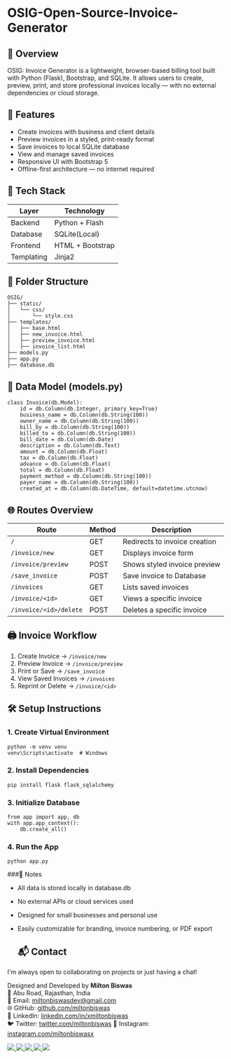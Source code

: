 # OSIG-Open-Source-Invoice-Generator
## 📌 Overview
OSIG: Invoice Generator is a lightweight, browser-based billing tool built with Python (Flask), Bootstrap, and SQLite. It allows users to create, preview, print, and store professional invoices locally — with no external dependencies or cloud storage.

## 🚀 Features
  * Create invoices with business and client details
  * Preview invoices in a styled, print-ready format
  * Save invoices to local SQLite database
  * View and manage saved invoices
  * Responsive UI with Bootstrap 5
  * Offline-first architecture — no internet required

## 🧱 Tech Stack
| Layer | Technology |
|----------------|----------------|
| Backend | Python + Flash |
| Database | SQLite(Local) |
| Frontend | HTML + Bootstrap |
| Templating | Jinja2 |

## 📁 Folder Structure
```
OSIG/
├── static/
│   └── css/
│       └── style.css
├── templates/
│   ├── base.html
│   ├── new_invoice.html
│   ├── preview_invoice.html
│   ├── invoice_list.html
├── models.py
├── app.py
├── database.db

```

## 🧩 Data Model (models.py)
```
class Invoice(db.Model):
    id = db.Column(db.Integer, primary_key=True)
    business_name = db.Column(db.String(100))
    owner_name = db.Column(db.String(100))
    bill_by = db.Column(db.String(100))
    billed_to = db.Column(db.String(100))
    bill_date = db.Column(db.Date)
    description = db.Column(db.Text)
    amount = db.Column(db.Float)
    tax = db.Column(db.Float)
    advance = db.Column(db.Float)
    total = db.Column(db.Float)
    payment_method = db.Column(db.String(100))
    payer_name = db.Column(db.String(100))
    created_at = db.Column(db.DateTime, default=datetime.utcnow)
```

## 🌐 Routes Overview
| Route | Method | Description |
|-----|-----|-----|
| `/` | GET | Redirects to invoice creation |
| `/invoice/new` |	GET	| Displays invoice form |
| `/invoice/preview` |	POST	| Shows styled invoice preview |
| `/save_invoice` | POST | Save invoice to Database |
| `/invoices` | GET | Lists saved invoices |
| `/invoice/<id>` | GET | Views a specific invoice |
| `/invoice/<id>/delete` | POST | Deletes a specific invoice |

## 🖨️ Invoice Workflow
1. Create Invoice → `/invoice/new`
2. Preview Invoice → `/invoice/preview`
3. Print or Save → `/save_invoice`
4. View Saved Invoices → `/invoices`
5. Reprint or Delete → `/invoice/<id>`

## 🛠️ Setup Instructions
### 1. Create Virtual Environment
```
python -m venv venv
venv\Scripts\activate  # Windows
```
### 2. Install Dependencies
```
pip install flask flask_sqlalchemy
```
### 3. Initialize Database
```
from app import app, db
with app.app_context():
    db.create_all()
```
### 4. Run the App
```
python app.py
```

###📌 Notes
* All data is stored locally in database.db
* No external APIs or cloud services used
* Designed for small businesses and personal use
* Easily customizable for branding, invoice numbering, or PDF export

  ## 📬 Contact
I'm always open to collaborating on projects or just having a chat!  

Designed and Developed by **Milton Biswas**  
📍 Abu Road, Rajasthan, India  
📧 Email: miltonbiswasdev@gmail.com  
🌐 GitHub: [github.com/miltonbiswas](https://github.com/miltonbiswas)  
💼 LinkedIn: [linkedin.com/in/xmiltonbiswas](https://linkedin.com/in/xmiltonbiswas)  
🐦 Twitter: [twitter.com/miltonbiswas](https://twitter.com/miltonbiswas)
📸 Instagram: [instagram.com/miltonbiswasx](https://instagram.com/miltonbiswasx)

<p align="left">
  <a href="https://linkedin.com/in/xmiltonbiswas" target="_blank">
    <img src="https://img.shields.io/badge/LinkedIn-%230A66C2.svg?&style=for-the-badge&logo=linkedin&logoColor=white" />
  </a>
  <a href="https://twitter.com/miltonbiswasx" target="_blank">
    <img src="https://img.shields.io/badge/Twitter-%231DA1F2.svg?&style=for-the-badge&logo=twitter&logoColor=white" />
  </a>
  <a href="https://instagram.com/miltonbiswasx" target="_blank">
    <img src="https://img.shields.io/badge/Instagram-%23E4405F.svg?&style=for-the-badge&logo=instagram&logoColor=white" />
  </a>
  <a href="https://github.com/miltonbiswas" target="_blank">
    <img src="https://img.shields.io/badge/GitHub-%23121011.svg?&style=for-the-badge&logo=github&logoColor=white" />
  </a>
    <a href="https://threads.net/@miltonbiswasx" target="_blank">
    <img src="https://img.shields.io/badge/Threads-%23111111.svg?&style=for-the-badge&logo=threads&logoColor=white" />
  </a>
</p>
